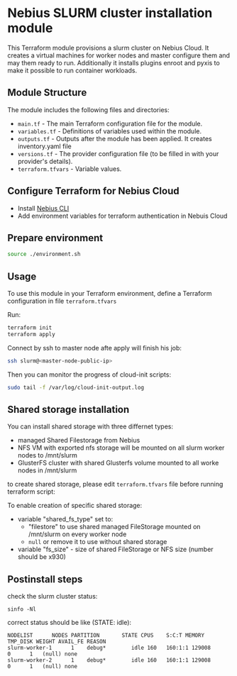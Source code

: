# Nebius SLURM cluster installation module

This Terraform module provisions a slurm cluster on Nebius Cloud. It creates a virtual machines for worker nodes and master configure them and may them ready to run. Additionally it installs plugins enroot and pyxis to make it possible to run container workloads.

## Module Structure

The module includes the following files and directories:

- `main.tf` - The main Terraform configuration file for the module.
- `variables.tf` - Definitions of variables used within the module.
- `outputs.tf` - Outputs after the module has been applied. It creates inventory.yaml file
- `versions.tf` - The provider configuration file (to be filled in with your provider's details).
- `terraform.tfvars` - Variable values.

## Configure Terraform for Nebius Cloud

- Install [Nebius CLI](https://nebius.ai/docs/cli/quickstart)
- Add environment variables for terraform authentication in Nebuis Cloud

## Prepare environment
```bash
source ./environment.sh
```

## Usage

To use this module in your Terraform environment, define a Terraform configuration in file `terraform.tfvars`

Run:
```bash
terraform init
terraform apply
```

Connect by ssh to master node afte apply will finish his job:
```bash
ssh slurm@<master-node-public-ip>
```
Then you can monitor the progress of cloud-init scripts:
```bash
sudo tail -f /var/log/cloud-init-output.log
```

## Shared storage installation

You can install shared storage with three differnet types:

- managed Shared Filestorage from Nebius
- NFS VM with exported nfs storage will be mounted on all slurm worker nodes to /mnt/slurm
- GlusterFS cluster with shared Glusterfs volume mounted to all worke nodes in /mnt/slurm

to create shared storage, please edit `terraform.tfvars` file before running terraform script:

To enable creation of specific shared storage:
- variable "shared_fs_type" set to:
  - "filestore" to use shared managed FileStorage mounted on /mnt/slurm on every worker node
  - `null` or remove it to use without shared storage
- variable "fs_size" - size of shared FileStorage or NFS size (number should be x930)

## Postinstall steps

check the slurm cluster status:
```
sinfo -Nl
```

correct status should be like (STATE: idle):
```
NODELIST      NODES PARTITION       STATE CPUS    S:C:T MEMORY TMP_DISK WEIGHT AVAIL_FE REASON
slurm-worker-1      1    debug*        idle 160   160:1:1 129008        0      1   (null) none
slurm-worker-2      1    debug*        idle 160   160:1:1 129008        0      1   (null) none
```
